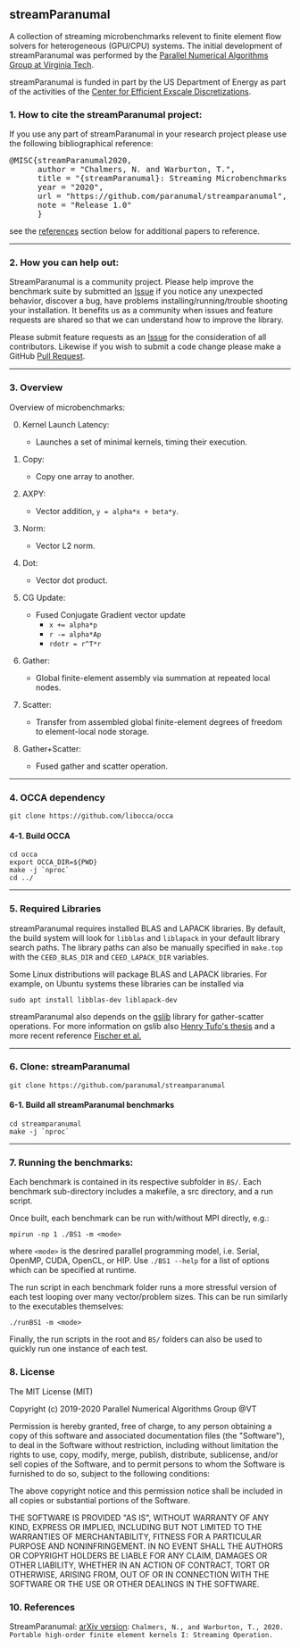 ## streamParanumal
A collection of streaming microbenchmarks relevent to finite element flow solvers for heterogeneous (GPU/CPU) systems. The initial development of streamParanumal was performed by the [Parallel Numerical Algorithms Group at Virginia Tech](http://paranumal.com).

streamParanumal is funded in part by the US Department of Energy as part of the activities of the [Center for Efficient Exscale Discretizations](http://ceed.exascaleproject.org).

### 1. How to cite the streamParanumal project:
If you use any part of streamParanumal in your research project please use the following bibliographical reference:

<pre>
@MISC{streamParanumal2020,
      author = "Chalmers, N. and Warburton, T.",
      title = "{streamParanumal}: Streaming Microbenchmarks for High-order Finite Element Methods",
      year = "2020",
      url = "https://github.com/paranumal/streamparanumal",
      note = "Release 1.0"
      }
</pre>

see the [references](#10-references) section below for additional papers to reference.

---
### 2. How you can help out:
StreamParanumal is a community project. Please help improve the benchmark suite by submitted an [Issue](https://github.com/paranumal/streamparanumal/issues)  if you notice any unexpected behavior, discover a bug, have problems installing/running/trouble shooting your installation. It benefits us as a community when issues and feature requests are shared so that we can understand how to improve the library.

Please submit feature requests as an [Issue](https://github.com/paranumal/streamparanumal/issues) for the consideration of all contributors. Likewise if you wish to submit a code change please make a GitHub [Pull Request](https://github.com/paranumal/streamparanumal/pulls).

---
### 3. Overview

Overview of microbenchmarks:

0. Kernel Launch Latency:
    - Launches a set of minimal kernels, timing their execution.

1. Copy:
    - Copy one array to another.

2. AXPY:
    - Vector addition, `y = alpha*x + beta*y`.

3. Norm:
    - Vector L2 norm.

4. Dot:
    - Vector dot product.

5. CG Update:
    - Fused Conjugate Gradient vector update
      * `x += alpha*p`
      * `r -= alpha*Ap`
      * `rdotr = r^T*r`

6. Gather:
   - Global finite-element assembly via summation at repeated local nodes.

7. Scatter:
   - Transfer from assembled global finite-element degrees of freedom to element-local node storage.

8. Gather+Scatter:
   - Fused gather and scatter operation.

---
### 4. OCCA dependency
```
git clone https://github.com/libocca/occa
```

#### 4-1. Build OCCA
```
cd occa
export OCCA_DIR=${PWD}
make -j `nproc` 
cd ../
```

---
### 5. Required Libraries
streamParanumal requires installed BLAS and LAPACK libraries. By default, the build system will look for `libblas` and `liblapack` in your default library search paths. The library paths can also be manually specified in `make.top` with the `CEED_BLAS_DIR` and `CEED_LAPACK_DIR` variables.

Some Linux distributions will package BLAS and LAPACK libraries. For example, on Ubuntu systems these libraries can be installed via
```
sudo apt install libblas-dev liblapack-dev
```

streamParanumal also depends on the [gslib](https://github.com/Nek5000/gslib) library for gather-scatter operations. For more information on gslib also [Henry Tufo's thesis](https://dl.acm.org/doi/book/10.5555/926758) and a more recent reference [Fischer et al.](https://iopscience.iop.org/article/10.1088/1742-6596/125/1/012076/meta)

---
### 6. Clone: streamParanumal
```
git clone https://github.com/paranumal/streamparanumal
```

#### 6-1. Build all streamParanumal benchmarks
```
cd streamparanumal
make -j `nproc` 
```

---
### 7. Running the benchmarks:

Each benchmark is contained in its respective subfolder in `BS/`. Each benchmark sub-directory includes a makefile, a src directory, and a run script.

Once built, each benchmark can be run with/without MPI directly, e.g.:
```
mpirun -np 1 ./BS1 -m <mode>
```
where `<mode>` is the desrired parallel programming model, i.e. Serial, OpenMP, CUDA, OpenCL, or HIP. Use `./BS1 --help` for a list of options which can be specified at runtime.

The run script in each benchmark folder runs a more stressful version of each test looping over many vector/problem sizes. This can be run similarly to the executables themselves:
```
./runBS1 -m <mode>
```

Finally, the run scripts in the root and `BS/` folders can also be used to quickly run one instance of each test.

### 8. License

The MIT License (MIT)

Copyright (c) 2019-2020 Parallel Numerical Algorithms Group @VT

Permission is hereby granted, free of charge, to any person obtaining a copy
of this software and associated documentation files (the "Software"), to deal
in the Software without restriction, including without limitation the rights
to use, copy, modify, merge, publish, distribute, sublicense, and/or sell
copies of the Software, and to permit persons to whom the Software is
furnished to do so, subject to the following conditions:

The above copyright notice and this permission notice shall be included in all
copies or substantial portions of the Software.

THE SOFTWARE IS PROVIDED "AS IS", WITHOUT WARRANTY OF ANY KIND, EXPRESS OR
IMPLIED, INCLUDING BUT NOT LIMITED TO THE WARRANTIES OF MERCHANTABILITY,
FITNESS FOR A PARTICULAR PURPOSE AND NONINFRINGEMENT. IN NO EVENT SHALL THE
AUTHORS OR COPYRIGHT HOLDERS BE LIABLE FOR ANY CLAIM, DAMAGES OR OTHER
LIABILITY, WHETHER IN AN ACTION OF CONTRACT, TORT OR OTHERWISE, ARISING FROM,
OUT OF OR IN CONNECTION WITH THE SOFTWARE OR THE USE OR OTHER DEALINGS IN THE
SOFTWARE.

### 10. References

StreamParanumal: [arXiv version](): `Chalmers, N., and Warburton, T., 2020. Portable high-order finite element kernels I: Streaming Operation.`

